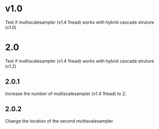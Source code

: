 # v1.0
Test if multiscalesampler (v1.4 1head) works with hybrid cascade struture (v1.0)


# 2.0
Test if multiscalesampler (v1.4 1head) works with hybrid cascade struture (v1.2)

## 2.0.1
Increase the number of multiscalesampler (v1.4 1head) to 2;

## 2.0.2
Change the location of the second multiscalesampler